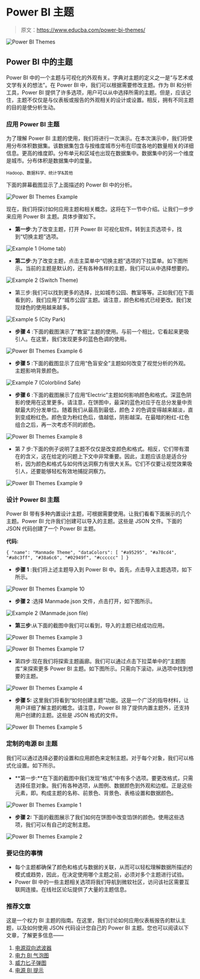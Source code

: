 # Power BI 主题

> 原文：<https://www.educba.com/power-bi-themes/>

![Power BI Themes](img/fb24da677e1f78897a7eee60ef0ef629.png)



## Power BI 中的主题

Power BI 中的一个主题与可视化的外观有关。字典对主题的定义之一是“与艺术或文学有关的想法”。在 Power BI 中，我们可以根据需要修改主题。作为 BI 和分析工具，Power BI 提供了许多选项，用户可以从中选择所需的主题。但是，应该记住，主题不仅仅是与仪表板或报告的外观相关的设计或设置。相反，拥有不同主题的目的是使分析生动。

### 应用 Power BI 主题

为了理解 Power BI 主题的使用，我们将进行一次演示。在本次演示中，我们将使用分布体积数据集。该数据集包含与按维度城市分布在印度各地的数量相关的详细信息。更高的维度即。分布单元和区域也出现在数据集中。数据集中的另一个维度是城市。分布体积是数据集中的度量。

<small>Hadoop、数据科学、统计学&其他</small>

下面的屏幕截图显示了上面描述的 Power BI 中的分析。

![Power BI Themes Example ](img/697d3134bb74877dad8f1e91669f3456.png)



现在，我们将探讨如何应用主题和相关概念。这将在下一节中介绍。让我们一步步来应用 Power BI 主题。具体步骤如下。

*   **第一步**:为了改变主题，打开 Power BI 可视化软件。转到主页选项卡，找到“切换主题”选项。

![ Example 1 (Home tab)](img/8a847da21e57689b8de43b417c2874b1.png)



*   **第二步**:为了改变主题，点击主菜单中“切换主题”选项的下拉菜单。如下图所示。当前的主题是默认的，还有各种各样的主题，我们可以从中选择想要的。

![Example 2 (Switch Theme)](img/71151d4459e4c944cff2d41a06d465cc.png)



*   第三步:我们可以找到更多的选择，比如城市公园、教室等等。正如我们在下面看到的，我们应用了“城市公园”主题。请注意，颜色和格式已经更改。我们发现绿色的使用越来越多。

![Example 5 (City Park)](img/0acb9ab554791da69e538c1c3e8c1ee9.png)



*   **步骤 4** :下面的截图演示了“教室”主题的使用。与前一个相比，它看起来更吸引人。在这里，我们发现更多的蓝色色调的使用。

![Power BI Themes Example 6](img/b80ddad9aeae3d29fdea3125c77986d7.png)



*   **步骤 5** :下面的截图显示了应用“色盲安全”主题如何改变了视觉分析的外观。主题影响背景颜色。

![Example 7 (Colorblind Safe)](img/e7d32816a4230dee062885b994e290ed.png)



*   **步骤 6** :下面的截图展示了应用“Electric”主题如何影响颜色和格式。深蓝色阴影的使用在这里更多。请注意，在饼图中，最深的蓝色对应于在总分发量中贡献最大的分发单位。随着我们从最高到最低，颜色 2 的色调变得越来越淡，直到变成粉红色。颜色变为粉红色后，值越低，阴影越深。在最暗的粉红-红色组合之后，再一次考虑不同的颜色。

![Power BI Themes Example 8](img/c150c80f3a1ee11607da328a7a7c9bd6.png)



*   第 7 步:下面的例子说明了主题不仅仅是改变颜色和格式。相反，它们带有潜在的含义，这在给定的问题上下文中非常重要。因此，主题应该总是适合分析，因为颜色和格式与如何传达洞察力有很大关系。它们不仅要让视觉效果吸引人，还要能够轻松有效地捕捉洞察力。

![Power BI Themes Example 9](img/3bcd895f962f61980aa0fc5981a43be1.png)



### 设计 Power BI 主题

Power BI 带有多种内置设计主题，可根据需要使用。让我们看看下面展示的几个主题。Power BI 允许我们创建可以导入的主题。这些是 JSON 文件。下面的 JSON 代码创建了一个 Power BI 主题。

**代码:**

`{
"name": "Manmade Theme",
"dataColors": [
"#a95295",
"#a78cd4",
"#a8c3ff",
"#38a6c6",
"#02949f",
"#cccccc"
] }`

*   **步骤 1** :我们将上述主题导入到 Power BI 中。首先，点击导入主题选项，如下所示。

![Power BI Themes Example 10](img/9053ed3ff355f5ab855908b433ad7d68.png)



*   **步骤 2** :选择 Manmade.json 文件，点击打开，如下图所示。

![Example 2 (Manmade.json file)](img/d99c2d5b5d5cbda652ee8de6fdb7113d.png)



*   **第三步**:从下面的截图中我们可以看到，导入的主题已经成功应用。

![Power BI Themes Example 3](img/957463f636d3a780423cb42bbff5dd67.png)



![Power BI Themes Example 17](img/2ba3b2d9f8226eb94350e093e2f865b3.png)



*   第四步:现在我们将探索主题画廊。我们可以通过点击下拉菜单中的“主题图库”来探索更多 Power BI 主题。如下图所示。只需向下滚动，从选项中找到想要的主题。

![Power BI Themes Example 4](img/1702b69c6df10542ead56f68e57ab2c7.png)



*   **步骤 5:** 这里我们将看到“如何创建主题”功能。这是一个广泛的指导材料，让用户详细了解主题的概念。请注意，Power BI 除了提供内置主题外，还支持用户创建的主题。这些是 JSON 格式的文件。

![Power BI Themes Example 5](img/585a71c59258cc869f652fbf36b80f4e.png)



### 定制的电源 BI 主题

我们可以通过选择必要的设置和应用颜色来定制主题。对于每个对象，我们可以格式化设置。如下所示。

*   **第一步:**在下面的截图中我们发现“格式”中有多个选项。要更改格式，只需选择任意对象。我们有各种选项，从图例、数据颜色到外观和边框。正是这些元素，即。构成主题的名称、前景色、背景色、表格设置和数据颜色。

![Power BI Themes Example 1](img/371830283a749437314003ec6a040b0c.png)



*   **步骤 2:** 下面的截图展示了我们如何在饼图中改变馅饼的颜色。使用这些选项，我们可以有自己的定制主题。

![Power BI Themes Example 2](img/9f20cdb0ec9ab547b221d43c891f1dfb.png)



### 要记住的事情

*   每个主题都确保了颜色和格式与数据的关联，从而可以轻松理解数据所描述的模式或趋势，因此，在决定使用哪个主题之前，必须对多个主题进行试验。
*   Power BI 中的一些主题相关选项将我们导航到微软社区，访问该社区需要互联网连接。在线社区论坛提供了大量的主题信息。

### 推荐文章

这是一个权力 BI 主题的指南。在这里，我们讨论如何应用仪表板报告的默认主题，以及如何使用 JSON 代码设计您自己的 Power BI 主题。您也可以阅读以下文章，了解更多信息——

1.  [电源双向滤波器](https://www.educba.com/power-bi-filter/)
2.  [电力 BI 气泡图](https://www.educba.com/power-bi-bubble-chart/)
3.  [威力匕子弹图](https://www.educba.com/power-bi-bullet-chart/)
4.  [电源 BI 提示](https://www.educba.com/power-bi-tooltips/)






